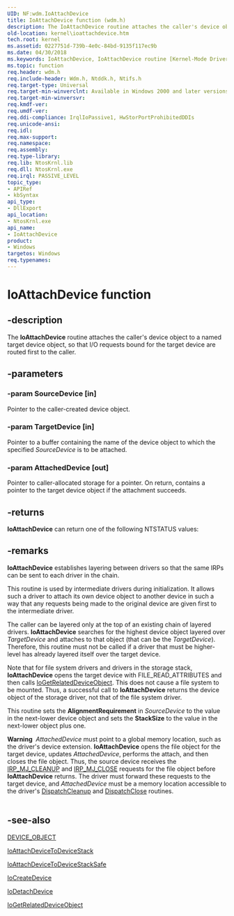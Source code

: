 ```yaml
---
UID: NF:wdm.IoAttachDevice
title: IoAttachDevice function (wdm.h)
description: The IoAttachDevice routine attaches the caller's device object to a named target device object, so that I/O requests bound for the target device are routed first to the caller.
old-location: kernel\ioattachdevice.htm
tech.root: kernel
ms.assetid: 0227751d-739b-4e0c-84bd-9135f117ec9b
ms.date: 04/30/2018
ms.keywords: IoAttachDevice, IoAttachDevice routine [Kernel-Mode Driver Architecture], k104_a4f21237-9d2c-4336-9956-5e24da79f4b2.xml, kernel.ioattachdevice, wdm/IoAttachDevice
ms.topic: function
req.header: wdm.h
req.include-header: Wdm.h, Ntddk.h, Ntifs.h
req.target-type: Universal
req.target-min-winverclnt: Available in Windows 2000 and later versions of Windows.
req.target-min-winversvr: 
req.kmdf-ver: 
req.umdf-ver: 
req.ddi-compliance: IrqlIoPassive1, HwStorPortProhibitedDDIs
req.unicode-ansi: 
req.idl: 
req.max-support: 
req.namespace: 
req.assembly: 
req.type-library: 
req.lib: NtosKrnl.lib
req.dll: NtosKrnl.exe
req.irql: PASSIVE_LEVEL
topic_type:
- APIRef
- kbSyntax
api_type:
- DllExport
api_location:
- NtosKrnl.exe
api_name:
- IoAttachDevice
product:
- Windows
targetos: Windows
req.typenames: 
---
```


# IoAttachDevice function


## -description


The <b>IoAttachDevice</b> routine attaches the caller's device object to a named target device object, so that I/O requests bound for the target device are routed first to the caller.


## -parameters




### -param SourceDevice [in]

Pointer to the caller-created device object.


### -param TargetDevice [in]

Pointer to a buffer containing the name of the device object to which the specified <i>SourceDevice</i> is to be attached.


### -param AttachedDevice [out]

Pointer to caller-allocated storage for a pointer. On return, contains a pointer to the target device object if the attachment succeeds.


## -returns



<b>IoAttachDevice</b> can return one of the following NTSTATUS values:




## -remarks



<b>IoAttachDevice</b> establishes layering between drivers so that the same IRPs can be sent to each driver in the chain.

This routine is used by intermediate drivers during initialization. It allows such a driver to attach its own device object to another device in such a way that any requests being made to the original device are given first to the intermediate driver.

The caller can be layered only at the top of an existing chain of layered drivers. <b>IoAttachDevice</b> searches for the highest device object layered over <i>TargetDevice</i> and attaches to that object (that can be the <i>TargetDevice</i>). Therefore, this routine must not be called if a driver that must be higher-level has already layered itself over the target device.

Note that for file system drivers and drivers in the storage stack, <b>IoAttachDevice</b> opens the target device with FILE_READ_ATTRIBUTES and then calls <a href="https://docs.microsoft.com/windows-hardware/drivers/ddi/content/wdm/nf-wdm-iogetrelateddeviceobject">IoGetRelatedDeviceObject</a>. This does not cause a file system to be mounted. Thus, a successful call to <b>IoAttachDevice</b> returns the device object of the storage driver, not that of the file system driver.

This routine sets the <b>AlignmentRequirement</b> in <i>SourceDevice</i> to the value in the next-lower device object and sets the <b>StackSize</b> to the value in the next-lower object plus one.

<div class="alert"><b>Warning</b>  <i>AttachedDevice</i>
      must point to a global memory location, such as the driver's device extension. <b>IoAttachDevice</b> opens the file object for the target device, updates <i>AttachedDevice</i>, performs the attach, and then closes the file object. Thus, the source device receives the <a href="https://docs.microsoft.com/windows-hardware/drivers/ifs/irp-mj-cleanup">IRP_MJ_CLEANUP</a> and <a href="https://docs.microsoft.com/windows-hardware/drivers/kernel/irp-mj-close">IRP_MJ_CLOSE</a> requests for the file object before <b>IoAttachDevice</b> returns. The driver must forward these requests to the target device, and <i>AttachedDevice</i> must be a memory location accessible to the driver's <a href="https://docs.microsoft.com/windows-hardware/drivers/ddi/content/wdm/nc-wdm-driver_dispatch">DispatchCleanup</a> and <a href="https://docs.microsoft.com/windows-hardware/drivers/ddi/content/wdm/nc-wdm-driver_dispatch">DispatchClose</a> routines.</div>
<div> </div>



## -see-also




<a href="https://docs.microsoft.com/windows-hardware/drivers/ddi/content/wdm/ns-wdm-_device_object">DEVICE_OBJECT</a>



<a href="https://docs.microsoft.com/windows-hardware/drivers/ddi/content/wdm/nf-wdm-ioattachdevicetodevicestack">IoAttachDeviceToDeviceStack</a>



<a href="https://docs.microsoft.com/windows-hardware/drivers/ddi/content/ntddk/nf-ntddk-ioattachdevicetodevicestacksafe">IoAttachDeviceToDeviceStackSafe</a>



<a href="https://docs.microsoft.com/windows-hardware/drivers/ddi/content/wdm/nf-wdm-iocreatedevice">IoCreateDevice</a>



<a href="https://docs.microsoft.com/windows-hardware/drivers/ddi/content/wdm/nf-wdm-iodetachdevice">IoDetachDevice</a>



<a href="https://docs.microsoft.com/windows-hardware/drivers/ddi/content/wdm/nf-wdm-iogetrelateddeviceobject">IoGetRelatedDeviceObject</a>
 

 

